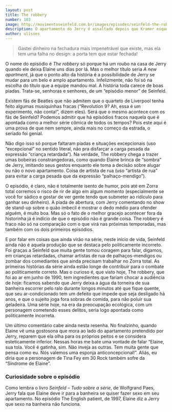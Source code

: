 ```yaml
---
layout: post
title: The robbery
number: 103
image: http://movimentoseinfeld.com.br/images/episodes/seinfeld-the-robbery.jpg
description: O apartamento do Jerry é assaltado depois que Kramer esquece de trancar a porta.
author: ulisses
---
```


> Gastei dinheiro na fechadura mais impenetrável que existe, mas ela tem uma falha no design: a porta tem que estar fechada!

O nome do episódio é *The robbery* só porque há um roubo na casa de Jerry quando ele deixa Elaine uns dias por lá. Mas o melhor título seria *A new apartment*, já que o ponto alto da história é a possibilidade de Jerry se mudar para um belo e amplo apartamento. Infelizmente, não foi só na escolha do título que a equipe mandou mal. A história toda carece de boas piadas. Trata-se, senhoras e senhores, de um “episódio menor” de Seinfeld.

Existem fãs de Beatles que não admitem que o quarteto de Liverpool tenha feito algumas musiquinhas fracas (“Revolution 9? Ah, essa é um experimento, não conta!”, dizem eles). Será que o mesmo acontece com os fãs de Seinfeld? Podemos admitir que há episódios fracos naquela que é apontada como a melhor série cômica de todos os tempos? Pois este aqui é uma prova de que nem sempre, ainda mais no começo da estrada, o seriado foi genial.

Não digo isso só porque faltaram piadas e situações excepcionais (uso “excepcional” no sentido literal, não pra disfarçar a carga pesada da expressão “criança retardada”). Na verdade, The robbery chega a trazer umas bobeiras constrangedoras, como quando Elaine brinca de “sombra” de Jerry, imitando seus gestos enquanto ele toma a decisão sobre alugar ou não o novo apartamento. Coisa de artista de rua (uso “artista de rua” para evitar a carga pesada que da expressão “palhaço-mendigo”).

O episódio, é claro, não é totalmente isento de humor, pois até em Zorra total corremos o risco de rir de algo em algum momento (especialmente se você for sádico e gostar de ver gente tendo que submeter ao ridículo para ganhar seu dinheiro). A piada de abertura, com Jerry comentando no show de stand-up sobre o quão imbecil é mostrar o dedo médio para ofender alguém, é muito boa. Mas só o fato de o melhor gracejo acontecer fora da historinha já é indício de que o episódio não é grande coisa. The robbery é fraco não só na comparação com o que virá nas próximas temporadas, mas também com os dois primeiros episódios.

E por falar em coisas que ainda virão na série, neste início de vida, Seinfeld ainda não é aquela produção que se destaca pelo politicamente incorreto. Foi graças a Seinfeld que muita gente tomou coragem para falar, digamos, em crianças retardadas, chamar artistas de rua de palhaços-mendigos ou zombar dos comediantes que ainda precisam trabalhar no Zorra total. As primeiras histórias da série ainda estão longe de contribuir para o combate ao politicamente correto. Mas o curioso é, que visto hoje, The robbery, que foi ao ar em junho de 1990, tem ingredientes que fariam chocar a audiência de hoje: ficamos sabendo que Jerry deixa a água da torneira de sua banheira escorrer pelo ralo durante longos minutos até que fique quente, que seu ar-condicionado tem um defeito que impede que seja desligado há anos, e que o sujeito joga fora sobras de comida, para não poluir sua geladeira. Uma série hoje, na era da preocupação ecológica, com um personagem cometendo esses delitos, seria logo apontada como politicamente incorreta.

Um último comentário cabe ainda nesta resenha. No finalzinho, quando Elaine vê uma gostosona que mora ao lado do apartamento pretendido por Jerry, reparem que ela olha para os próprios peitos e se considera esteticamente inferior. Nessas horas me bate uma vontade de falar “Elaine, sua tola. Você é gatinha, sim. Não inveja as outras. Tem muita gente que pensa como eu. Nós valemos uma esponja anticoncepcional!”. Aliás, eu diria que a personagem de Tina Fey em 30 Rock também sofre da “Síndrome de Elaine”.

### Curiosidade sobre o episódio
Como lembra o livro *Seinfeld – Tudo sobre a série*, de Wolfgrand Paes, Jerry fala que Elaine deve ir para a banheira se quiser fazer sexo em seu apartamento. No episódio The English patient, de 1997, Elaine diz a Jerry que sexo na banheira não funciona.